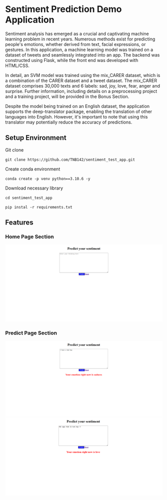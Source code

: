 # Sentiment Prediction Demo Application
Sentiment analysis has emerged as a crucial and captivating machine learning problem in recent years. Numerous methods exist for predicting people's emotions, whether derived from text, facial expressions, or gestures. In this application, a machine learning model was trained on a dataset of tweets and seamlessly integrated into an app. The backend was constructed using Flask, while the front end was developed with HTML/CSS.

In detail, an SVM model was trained using the mix_CARER dataset, which is a combination of the CARER dataset and a tweet dataset. The mix_CARER dataset comprises 30,000 texts and 6 labels: sad, joy, love, fear, anger and surprise. Further information, including details on a preprocessing project and a training project, will be provided in the Bonus Section.

Despite the model being trained on an English dataset, the application supports the deep-translator package, enabling the translation of other languages into English. However, it's important to note that using this translator may potentially reduce the accuracy of predictions.
## Setup Environment
Git clone

```
git clone https://github.com/TNB142/sentiment_test_app.git
```

Create conda environment

```
conda create -p venv python==3.10.6 -y
```

Download necessary library

```
cd sentiment_test_app
```

```
pip instal -r requirements.txt
```
## Features
### Home Page Section
<img src="./images/screen_homepage.png" alt="Alt text" title="Home Page Screen">

### Predict Page Section
<img src="./images/screen_predict.png" alt="Alt text" title="Predict Screen">

<img src="./images/screen_vietnamese.png" alt="Alt text" title="Predict Vietnamese Screen">
